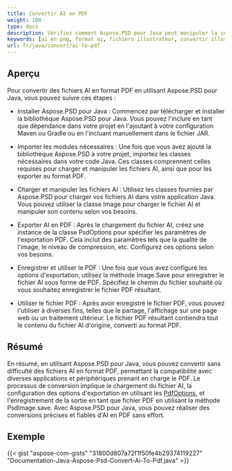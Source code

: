 ```yaml
---
title: Convertir AI en PDF
weight: 100
type: docs
description: Vérifiez comment Aspose.PSD pour Java peut manipuler la conversion d'images AI en PDF
keywords: [ai en png, format ai, fichiers illustrateur, convertir illustrateur, ai en pdf, ai en jpeg, ai en tiff, ai en psd, api psd, java, exemple de code]
url: fr/java/convert/ai-to-pdf
---
```


## **Aperçu**
Pour convertir des fichiers AI en format PDF en utilisant Aspose.PSD pour Java, vous pouvez suivre ces étapes :

- Installer Aspose.PSD pour Java : Commencez par télécharger et installer la bibliothèque Aspose.PSD pour Java. Vous pouvez l'inclure en tant que dépendance dans votre projet en l'ajoutant à votre configuration Maven ou Gradle ou en l'incluant manuellement dans le fichier JAR.

- Importer les modules nécessaires : Une fois que vous avez ajouté la bibliothèque Aspose.PSD à votre projet, importez les classes nécessaires dans votre code Java. Ces classes comprennent celles requises pour charger et manipuler les fichiers AI, ainsi que pour les exporter au format PDF.

- Charger et manipuler les fichiers AI : Utilisez les classes fournies par Aspose.PSD pour charger vos fichiers AI dans votre application Java. Vous pouvez utiliser la classe Image pour charger le fichier AI et manipuler son contenu selon vos besoins.

- Exporter AI en PDF : Après le chargement du fichier AI, créez une instance de la classe PsdOptions pour spécifier les paramètres de l'exportation PDF. Cela inclut des paramètres tels que la qualité de l'image, le niveau de compression, etc. Configurez ces options selon vos besoins.

- Enregistrer et utiliser le PDF : Une fois que vous avez configuré les options d'exportation, utilisez la méthode Image.Save pour enregistrer le fichier AI sous forme de PDF. Spécifiez le chemin du fichier souhaité où vous souhaitez enregistrer le fichier PDF résultant.

- Utiliser le fichier PDF : Après avoir enregistré le fichier PDF, vous pouvez l'utiliser à diverses fins, telles que le partage, l'affichage sur une page web ou un traitement ultérieur. Le fichier PDF résultant contiendra tout le contenu du fichier AI d'origine, converti au format PDF.

## **Résumé**
En résumé, en utilisant Aspose.PSD pour Java, vous pouvez convertir sans difficulté des fichiers AI en format PDF, permettant la compatibilité avec diverses applications et périphériques prenant en charge le PDF. Le processus de conversion implique le chargement du fichier AI, la configuration des options d'exportation en utilisant les [PdfOptions](https://reference.aspose.com/psd/java/com.aspose.psd.imageoptions/pdfoptions/), et l'enregistrement de la sortie en tant que fichier PDF en utilisant la méthode PsdImage.save. Avec Aspose.PSD pour Java, vous pouvez réaliser des conversions précises et fiables d'AI en PDF sans effort.

## **Exemple**
{{< gist "aspose-com-gists" "31800d807a72f1f50fe4b29374119227" "Documentation-Java-Aspose-Psd-Convert-Ai-To-Pdf.java" >}}
